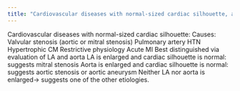 ```yaml
---
title: "Cardiovascular diseases with normal-sized cardiac silhouette, and best way to distinguish them:"
---
```

Cardiovascular diseases with normal-sized cardiac silhouette:
Causes:
Valvular stenosis (aortic or mitral stenosis)
Pulmonary artery HTN
Hypertrophic CM
Restrictive physiology
Acute MI
Best distinguished via evaluation of LA and aorta
LA is enlarged and cardiac silhouette is normal: suggests mitral stenosis
Aorta is enlarged and cardiac silhouette is normal: suggests aortic stenosis or aortic aneurysm
Neither LA nor aorta is enlarged&#8594; suggests one of the other etiologies.

